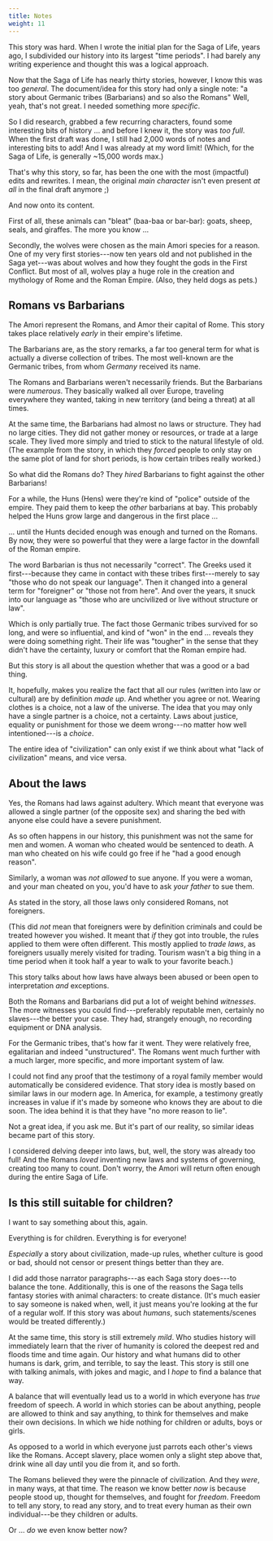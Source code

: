 ```yaml
---
title: Notes
weight: 11
---
```

This story was hard. When I wrote the initial plan for the Saga of Life, years ago, I subdivided our history into its largest "time periods". I had barely any writing experience and thought this was a logical approach.

Now that the Saga of Life has nearly thirty stories, however, I know this was too _general_. The document/idea for this story had only a single note: "a story about Germanic tribes (Barbarians) and so also the Romans" Well, yeah, that's not great. I needed something more _specific_.

So I did research, grabbed a few recurring characters, found some interesting bits of history ... and before I knew it, the story was _too full_. When the first draft was done, I still had 2,000 words of notes and interesting bits to add! And I was already at my word limit! (Which, for the Saga of Life, is generally ~15,000 words max.)

That's why this story, so far, has been the one with the most (impactful) edits and rewrites. I mean, the original _main character_ isn't even present _at all_ in the final draft anymore ;)

And now onto its content.

First of all, these animals can "bleat" (baa-baa or bar-bar): goats, sheep, seals, and giraffes. The more you know ...

Secondly, the wolves were chosen as the main Amori species for a reason. One of my very first stories---now ten years old and not published in the Saga yet---was about wolves and how they fought the gods in the First Conflict. But most of all, wolves play a huge role in the creation and mythology of Rome and the Roman Empire. (Also, they held dogs as pets.)

## Romans vs Barbarians
The Amori represent the Romans, and Amor their capital of Rome. This story takes place relatively _early_ in their empire's lifetime.

The Barbarians are, as the story remarks, a far too general term for what is actually a diverse collection of tribes. The most well-known are the Germanic tribes, from whom _Germany_ received its name.

The Romans and Barbarians weren't necessarily friends. But the Barbarians were _numerous_. They basically walked all over Europe, traveling everywhere they wanted, taking in new territory (and being a threat) at all times.

At the same time, the Barbarians had almost no laws or structure. They had no large cities. They did not gather money or resources, or trade at a large scale. They lived more simply and tried to stick to the natural lifestyle of old. (The example from the story, in which they _forced_ people to only stay on the same plot of land for short periods, is how certain tribes really worked.)

So what did the Romans do? They _hired_ Barbarians to fight against the other Barbarians!

For a while, the Huns (Hens) were they're kind of "police" outside of the empire. They paid them to keep the _other_ barbarians at bay. This probably helped the Huns grow large and dangerous in the first place ...

... until the Hunts decided enough was enough and turned on the Romans. By now, they were so powerful that they were a large factor in the downfall of the Roman empire.

The word Barbarian is thus not necessarily "correct". The Greeks used it first---because they came in contact with these tribes first---merely to say "those who do not speak our language". Then it changed into a general term for "foreigner" or "those not from here". And over the years, it snuck into our language as "those who are uncivilized or live without structure or law".

Which is only partially true. The fact those Germanic tribes survived for so long, and were so influential, and kind of "won" in the end ... reveals they were doing something right. Their life was "tougher" in the sense that they didn't have the certainty, luxury or comfort that the Roman empire had.

But this story is all about the question whether that was a good or a bad thing.

It, hopefully, makes you realize the fact that all our rules (written into law or cultural) are by definition _made up_. And whether you agree or not. Wearing clothes is a choice, not a law of the universe. The idea that you may only have a single partner is a choice, not a certainty. Laws about justice, equality or punishment for those we deem wrong---no matter how well intentioned---is a _choice_.

The entire idea of "civilization" can only exist if we think about what "lack of civilization" means, and vice versa.

## About the laws
Yes, the Romans had laws against adultery. Which meant that everyone was allowed a single partner (of the opposite sex) and sharing the bed with anyone else could have a severe punishment.

As so often happens in our history, this punishment was not the same for men and women. A woman who cheated would be sentenced to death. A man who cheated on his wife could go free if he "had a good enough reason".

Similarly, a woman was _not allowed_ to sue anyone. If you were a woman, and your man cheated on you, you'd have to ask _your father_ to sue them.

As stated in the story, all those laws only considered Romans, not foreigners.

(This did _not_ mean that foreigners were by definition criminals and could be treated however you wished. It meant that _if_ they got into trouble, the rules applied to them were often different. This mostly applied to _trade laws_, as foreigners usually merely visited for trading. Tourism wasn't a big thing in a time period when it took half a year to walk to your favorite beach.)

This story talks about how laws have always been abused or been open to interpretation _and_ exceptions.

Both the Romans and Barbarians did put a lot of weight behind _witnesses_. The more witnesses you could find---preferably reputable men, certainly no slaves---the better your case. They had, strangely enough, no recording equipment or DNA analysis.

For the Germanic tribes, that's how far it went. They were relatively free, egalitarian and indeed "unstructured". The Romans went much further with a much larger, more specific, and more important system of law.

I could not find any proof that the testimony of a royal family member would automatically be considered evidence. That story idea is mostly based on similar laws in our modern age. In America, for example, a testimony greatly increases in value if it's made by someone who knows they are about to die soon. The idea behind it is that they have "no more reason to lie".

Not a great idea, if you ask me. But it's part of our reality, so similar ideas became part of this story.

I considered delving deeper into laws, but, well, the story was already too full! And the Romans _loved_ inventing new laws and systems of governing, creating too many to count. Don't worry, the Amori will return often enough during the entire Saga of Life.

## Is this still suitable for children?
I want to say something about this, again.

Everything is for children. Everything is for everyone!

_Especially_ a story about civilization, made-up rules, whether culture is good or bad, should not censor or present things better than they are.

I did add those narrator paragraphs---as each Saga story does---to balance the tone. Additionally, this is one of the reasons the Saga tells fantasy stories with animal characters: to create distance. (It's much easier to say someone is naked when, well, it just means you're looking at the fur of a regular wolf. If this story was about _humans_, such statements/scenes would be treated differently.)

At the same time, this story is still extremely _mild_. Who studies history will immediately learn that the river of humanity is colored the deepest red and floods time and time again. Our history and what humans did to other humans is dark, grim, and terrible, to say the least. This story is still one with talking animals, with jokes and magic, and I _hope_ to find a balance that way.

A balance that will eventually lead us to a world in which everyone has _true_ freedom of speech. A world in which stories can be about anything, people are allowed to think and say anything, to think for themselves and make their own decisions. In which we hide nothing for children or adults, boys or girls.

As opposed to a world in which everyone just parrots each other's views like the Romans. Accept slavery, place women only a slight step above that, drink wine all day until you die from it, and so forth.

The Romans believed they were the pinnacle of civilization. And they _were_, in many ways, at that time. The reason we know better _now_ is because people stood up, thought for themselves, and fought for _freedom_. Freedom to tell any story, to read any story, and to treat every human as their own individual---be they children or adults.

Or ... _do_ we even know better now?



